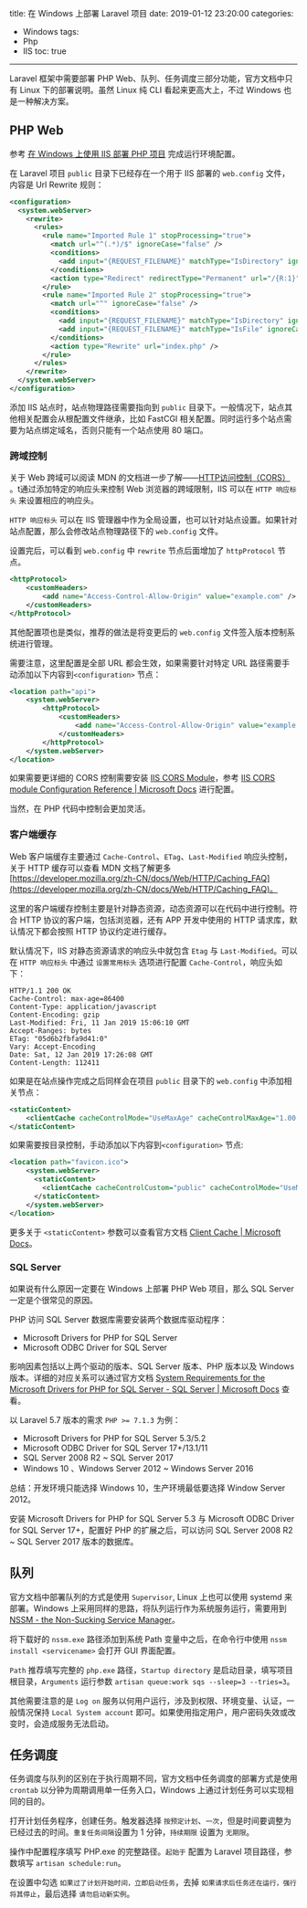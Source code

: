 title: 在 Windows 上部署 Laravel 项目
date: 2019-01-12 23:20:00
categories:
  - Windows
tags:
  - Php
  - IIS
toc: true
---

Laravel 框架中需要部署 PHP Web、队列、任务调度三部分功能，官方文档中只有 Linux 下的部署说明。虽然 Linux 纯 CLI 看起来更高大上，不过 Windows 也是一种解决方案。 

<!-- more -->

## PHP Web

参考 [在 Windows 上使用 IIS 部署 PHP 项目](/2019/01/10/php-on-windows-with-iis/) 完成运行环境配置。

在 Laravel 项目 `public` 目录下已经存在一个用于 IIS 部署的 `web.config` 文件，内容是 Url Rewrite 规则：

```xml
<configuration>
  <system.webServer>
    <rewrite>
      <rules>
        <rule name="Imported Rule 1" stopProcessing="true">
          <match url="^(.*)/$" ignoreCase="false" />
          <conditions>
            <add input="{REQUEST_FILENAME}" matchType="IsDirectory" ignoreCase="false" negate="true" />
          </conditions>
          <action type="Redirect" redirectType="Permanent" url="/{R:1}" />
        </rule>
        <rule name="Imported Rule 2" stopProcessing="true">
          <match url="^" ignoreCase="false" />
          <conditions>
            <add input="{REQUEST_FILENAME}" matchType="IsDirectory" ignoreCase="false" negate="true" />
            <add input="{REQUEST_FILENAME}" matchType="IsFile" ignoreCase="false" negate="true" />
          </conditions>
          <action type="Rewrite" url="index.php" />
        </rule>
      </rules>
    </rewrite>
  </system.webServer>
</configuration>
```

添加 IIS 站点时，站点物理路径需要指向到 `public` 目录下。一般情况下，站点其他相关配置会从根配置文件继承，比如 FastCGI 相关配置。同时运行多个站点需要为站点绑定域名，否则只能有一个站点使用 80 端口。

### 跨域控制

关于 Web 跨域可以阅读 MDN 的文档进一步了解——[HTTP访问控制（CORS）
](https://developer.mozilla.org/zh-CN/docs/Web/HTTP/Access_control_CORS)。t通过添加特定的响应头来控制 Web 浏览器的跨域限制，IIS 可以在 `HTTP 响应标头` 来设置相应的响应头。

`HTTP 响应标头` 可以在 IIS 管理器中作为全局设置，也可以针对站点设置。如果针对站点配置，那么会修改站点物理路径下的 `web.config` 文件。

设置完后，可以看到 `web.config` 中 `rewrite` 节点后面增加了 `httpProtocol` 节点。

```xml
<httpProtocol>
    <customHeaders>
        <add name="Access-Control-Allow-Origin" value="example.com" />
    </customHeaders>
</httpProtocol>
```

其他配置项也是类似，推荐的做法是将变更后的 `web.config` 文件签入版本控制系统进行管理。

需要注意，这里配置是全部 URL 都会生效，如果需要针对特定 URL 路径需要手动添加以下内容到`<configuration>` 节点：

```xml
<location path="api">
    <system.webServer>
        <httpProtocol>
            <customHeaders>
                <add name="Access-Control-Allow-Origin" value="example.com" />
            </customHeaders>
        </httpProtocol>
    </system.webServer>
</location>
```

如果需要更详细的 CORS 控制需要安装 [IIS CORS Module](https://www.iis.net/downloads/microsoft/iis-cors-module)，参考 [IIS CORS module Configuration Reference | Microsoft Docs](https://docs.microsoft.com/en-us/iis/extensions/cors-module/cors-module-configuration-reference) 进行配置。

当然，在 PHP 代码中控制会更加灵活。

### 客户端缓存

Web 客户端缓存主要通过 `Cache-Control`、`ETag`、`Last-Modified` 响应头控制，关于 HTTP 缓存可以查看 MDN 文档了解更多 [https://developer.mozilla.org/zh-CN/docs/Web/HTTP/Caching_FAQ](https://developer.mozilla.org/zh-CN/docs/Web/HTTP/Caching_FAQ)。

这里的客户端缓存控制主要是针对静态资源，动态资源可以在代码中进行控制。符合 HTTP 协议的客户端，包括浏览器，还有 APP 开发中使用的 HTTP 请求库，默认情况下都会按照 HTTP 协议约定进行缓存。

默认情况下，IIS 对静态资源请求的响应头中就包含 `Etag` 与 `Last-Modified`。可以在 `HTTP 响应标头` 中通过 `设置常用标头` 选项进行配置 `Cache-Control`，响应头如下：

```
HTTP/1.1 200 OK
Cache-Control: max-age=86400
Content-Type: application/javascript
Content-Encoding: gzip
Last-Modified: Fri, 11 Jan 2019 15:06:10 GMT
Accept-Ranges: bytes
ETag: "05d6b2fbfa9d41:0"
Vary: Accept-Encoding
Date: Sat, 12 Jan 2019 17:26:08 GMT
Content-Length: 112411
```

如果是在站点操作完成之后同样会在项目 `public` 目录下的 `web.config` 中添加相关节点：

```xml
<staticContent>
    <clientCache cacheControlMode="UseMaxAge" cacheControlMaxAge="1.00:00:00" />
</staticContent>
```

如果需要按目录控制，手动添加以下内容到`<configuration>` 节点:

```xml
<location path="favicon.ico">
    <system.webServer>
      <staticContent>
        <clientCache cacheControlCustom="public" cacheControlMode="UseMaxAge" cacheControlMaxAge="365.00:00:00" />
      </staticContent>
    </system.webServer>
</location>
```

更多关于 `<staticContent>` 参数可以查看官方文档 [Client Cache <clientCache> | Microsoft Docs](https://docs.microsoft.com/en-us/iis/configuration/system.webserver/staticcontent/clientcache)。

### SQL Server

如果说有什么原因一定要在 Windows 上部署 PHP Web 项目，那么 SQL Server 一定是个很常见的原因。

PHP 访问 SQL Server 数据库需要安装两个数据库驱动程序：

* Microsoft Drivers for PHP for SQL Server
* Microsoft ODBC Driver for SQL Server

影响因素包括以上两个驱动的版本、SQL Server 版本、PHP 版本以及 Windows 版本。详细的对应关系可以通过官方文档 [System Requirements for the Microsoft Drivers for PHP for SQL Server - SQL Server | Microsoft Docs](https://docs.microsoft.com/en/sql/connect/php/system-requirements-for-the-php-sql-driver?view=sql-server-2017) 查看。

以 Laravel 5.7 版本的需求 `PHP >= 7.1.3` 为例：

* Microsoft Drivers for PHP for SQL Server 5.3/5.2
* Microsoft ODBC Driver for SQL Server 17+/13.1/11
* SQL Server 2008 R2 ~ SQL Server 2017
* Windows 10 、Windows Server 2012 ~ Windows Server 2016

总结：开发环境只能选择 Windows 10，生产环境最低要选择 Window Server 2012。

安装 Microsoft Drivers for PHP for SQL Server 5.3 与 Microsoft ODBC Driver for SQL Server 17+，配置好 PHP 的扩展之后，可以访问 SQL Server 2008 R2 ~ SQL Server 2017 版本的数据库。

## 队列

官方文档中部署队列的方式是使用 `Supervisor`, Linux 上也可以使用 systemd 来部署。Windows 上采用同样的思路，将队列运行作为系统服务运行，需要用到 [NSSM - the Non-Sucking Service Manager](https://nssm.cc/)。

将下载好的 `nssm.exe` 路径添加到系统 Path 变量中之后，在命令行中使用 `nssm install <servicename>` 会打开 GUI 界面配置。

`Path` 推荐填写完整的 `php.exe` 路径，`Startup directory` 是启动目录，填写项目根目录，`Arguments` 运行参数 `artisan queue:work sqs --sleep=3 --tries=3`。

其他需要注意的是 `Log on` 服务以何用户运行，涉及到权限、环境变量、认证，一般情况保持 `Local System account` 即可。如果使用指定用户，用户密码失效或改变时，会造成服务无法启动。

## 任务调度

任务调度与队列的区别在于执行周期不同，官方文档中任务调度的部署方式是使用 `crontab` 以分钟为周期调用单一任务入口，Windows 上通过计划任务可以实现相同的目的。

打开计划任务程序，创建任务。触发器选择 `按预定计划`、`一次`，但是时间要调整为已经过去的时间。`重复任务间隔`设置为 1 分钟，`持续期限` 设置为 `无期限`。

操作中配置程序填写 PHP.exe 的完整路径。`起始于` 配置为 Laravel 项目路径，参数填写 `artisan schedule:run`。

在设置中勾选 `如果过了计划开始时间，立即启动任务`，去掉 `如果请求后任务还在运行，强行将其停止`，最后选择 `请勿启动新实例`。